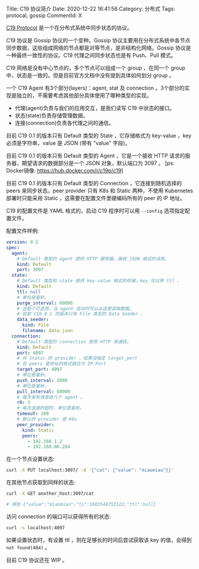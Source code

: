 Title: C19 协议简介
Date: 2020-12-22 16:41:56
Category: 分布式
Tags: protocal, gossip
CommentId: X

[C19 Protocol](https://c19p.github.io) 是一个在分布式系统中同步状态的协议。

<!-- PELICAN_END_SUMMARY -->

C19 协议是 Gossip 协议的一个变种。Gossip 协议主要用在分布式系统中各节点同步数据，这些组成网络的节点都是对等节点，是非结构化网络。Gossip 协议是一种最终一致性的协议。C19 代理之间同步状态也是有 Push、Pull 模式。

C19 网络是没有中心节点的，多个节点可以组成一个 group ，在同一个 group 中，状态是一致的。但是目前官方文档中没有提到具体如何划分 group 。

一个 C19 Agent 有3个部分(layers)：agent, stat 及 connection 。3个部分的实现是独立的，不需要考虑其他部分具体使用了哪种类型的实现。

+ 代理(agent)负责与我们的应用交互，是我们读写 C19 中状态的接口。
+ 状态(state)负责存储管理数据。
+ 连接(connection)负责各代理之间的通信。

目前 C19 0.1 的版本只有 Default 类型的 State ，它存储格式为 key-value ，key 必须是字符串，value 是 JSON (带有 "value" 字段)。

目前 C19 0.1 的版本只有 Default 类型的 Agent ，它是一个接收 HTTP 请求的服务器，期望请求的数据部分是一个 JSON 对象，默认端口为 3097 。 [ps: Docker镜像: https://hub.docker.com/r/c19p/c19]

目前 C19 0.1 的版本只有 Default 类型的 Connection ，它连接到随机选择的 peers 来同步状态。peer provider 只有 K8s 和 Static 两种，不使用 Kubernetes 部署时只能采用 Static ，这需要在配置文件里硬编码所有的 peer 的 IP 地址。

C19 的配置文件是 YAML 格式的，启动 C19 程序时可以用 `--config` 选项指定配置文件。

配置文件样例:

```yaml
version: 0.1
spec:
  agent:
    # Default 类型的 agent 提供 HTTP 服务器，接收 JSON 格式的消息。
    kind: Default
    port: 3097
  state:
    # Default 类型的 state 提供 key-value 格式的存储，key 可以带 ttl 。
    kind: Default
    ttl: null
    # 单位是毫秒。
    purge_interval: 60000
    # 这是个可选项，当 agent 启动时可以从这里读取数据。
    # 目前 C19 0.1 的版本只有 File 类型的 Data Seeder 。
    data_seeder:
      kind: File
      filename: data.json
  connection:
    # Default 类型的 connection 使用 HTTP 来通信。
    kind: Default
    port: 4097
    # 对 Static 的 provider ，如果没指定 target_port
    # 在 peers 里地址的格式就应为 IP:Port
    target_port: 4097
    # 单位是毫秒。
    push_interval: 1000
    # 单位是毫秒。
    pull_interval: 60000
    # 每次发布消息给几个 agent 。
    r0: 3
    # 每次连接的超时，单位是毫秒。
    timeout: 100
    # 默认的 provider 是 K8s
    peer_provider:
      kind: Static
      peers:
        - 192.168.1.2
        - 192.168.86.204
```

在一个节点设置状态:
```sh
curl -X PUT localhost:3097/ -d '{"cat": {"value": "miaomiao"}}'
```

在其他节点获取到同样的状态:
```sh
curl -X GET another_host:3097/cat

# 得到 {"value":"miaomiao","ts":1603548753122,"ttl":null}
```

访问 connection 的端口可以获得所有的状态:
```sh
curl -s localhost:4097
```

如果设置状态时，有设置 ttl ，则在足够长的时间后尝试获取该 key 的值，会得到 `not found(404)` 。


目前 C19 协议还在 WIP 。

